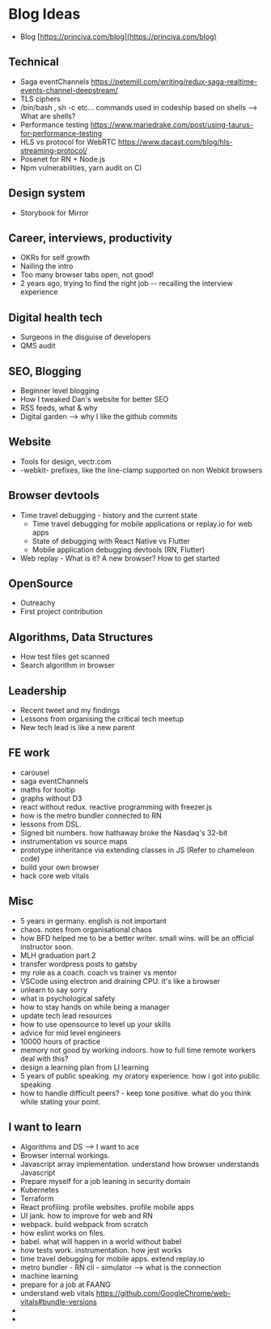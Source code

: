 # Blog Ideas

- Blog [https://princiya.com/blog](https://princiya.com/blog)

## Technical

- Saga eventChannels https://petemill.com/writing/redux-saga-realtime-events-channel-deepstream/
- TLS ciphers
- /bin/bash , sh -c etc... commands used in codeship based on shells --> What are shells?
- Performance testing https://www.mariedrake.com/post/using-taurus-for-performance-testing
- HLS vs protocol for WebRTC https://www.dacast.com/blog/hls-streaming-protocol/
- Posenet for RN + Node.js
- Npm vulnerabilities, yarn audit on CI

## Design system

- Storybook for Mirror

## Career, interviews, productivity

- OKRs for self growth
- Nailing the intro
- Too many browser tabs open, not good!
- 2 years ago, trying to find the right job -- recalling the interview experience

## Digital health tech

- Surgeons in the disguise of developers
- QMS audit

## SEO, Blogging

- Beginner level blogging
- How I tweaked Dan's website for better SEO
- RSS feeds, what & why
- Digital garden --> why I like the github commits

## Website

- Tools for design, vectr.com
- -webkit- prefixes, like the line-clamp supported on non Webkit browsers

## Browser devtools

- Time travel debugging - history and the current state
  - Time travel debugging for mobile applications or replay.io for web apps 
  - State of debugging with React Native vs Flutter
  - Mobile application debugging devtools (RN, Flutter)
- Web replay - What is it? A new browser? How to get started

## OpenSource

- Outreachy
- First project contribution

## Algorithms, Data Structures

- How test files get scanned
- Search algorithm in browser

## Leadership

- Recent tweet and my findings
- Lessons from organising the critical tech meetup
- New tech lead is like a new parent

## FE work

- carousel
- saga eventChannels
- maths for tooltip
- graphs without D3
- react without redux. reactive programming with freezer.js
- how is the metro bundler connected to RN
- lessons from DSL.
- Signed bit numbers. how hathaway broke the Nasdaq's 32-bit 
- instrumentation vs source maps
- prototype inheritance via extending classes in JS (Refer to chameleon code)
- build your own browser
- hack core web vitals

## Misc

- 5 years in germany. english is not important
- chaos. notes from organisational chaos
- how BFD helped me to be a better writer. small wins. will be an official instructor soon.
- MLH graduation part 2
- transfer wordpress posts to gatsby
- my role as a coach. coach vs trainer vs mentor
- VSCode using electron and draining CPU. it's like a browser
- unlearn to say sorry
- what is psychological safety
- how to stay hands on while being a manager
- update tech lead resources 
- how to use opensource to level up your skills
- advice for mid level engineers
- 10000 hours of practice 
- memory not good by working indoors. how to full time remote workers deal with this?
- design a learning plan from LI learning
- 5 years of public speaking. my oratory experience. how i got into public speaking
- how to handle difficult peers? - keep tone positive. what do you think while stating your point.


## I want to learn

- Algorithms and DS --> I want to ace
- Browser internal workings.
- Javascript array implementation. understand how browser understands Javascript
- Prepare myself for a job leaning in security domain
- Kubernetes
- Terraform
- React profiling. profile websites. profile mobile apps
- UI jank. how to improve for web and RN
- webpack. build webpack from scratch
- how eslint works on files.
- babel. what will happen in a world without babel
- how tests work. instrumentation. how jest works
- time travel debugging for mobile apps. extend replay.io
- metro bundler - RN cli - simulator --> what is the connection
- machine learning
- prepare for a job at FAANG
- understand web vitals https://github.com/GoogleChrome/web-vitals#bundle-versions
- 
- 

